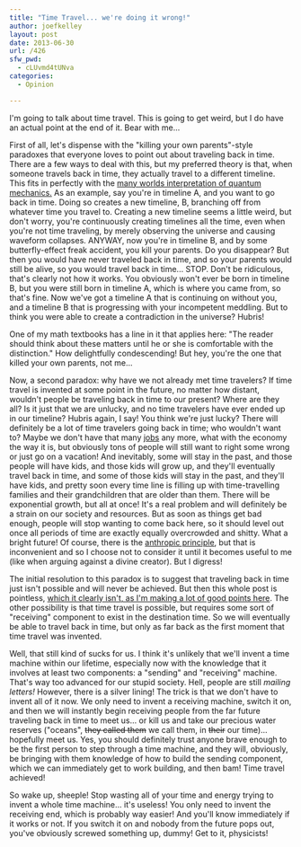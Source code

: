 ```yaml
---
title: "Time Travel... we're doing it wrong!"
author: joefkelley
layout: post
date: 2013-06-30
url: /426
sfw_pwd:
  - cLUvmd4tUNva
categories:
  - Opinion

---
```

I'm going to talk about time travel. This is going to get weird, but I do have an actual point at the end of it. Bear with me...

First of all, let's dispense with the "killing your own parents"-style paradoxes that everyone loves to point out about traveling back in time. There are a few ways to deal with this, but my preferred theory is that, when someone travels back in time, they actually travel to a different timeline. This fits in perfectly with the [many worlds interpretation of quantum mechanics.][1] As an example, say you're in timeline A, and you want to go back in time. Doing so creates a new timeline, B, branching off from whatever time you travel to. Creating a new timeline seems a little weird, but don't worry, you're continuously creating timelines all the time, even when you're not time traveling, by merely observing the universe and causing waveform collapses. ANYWAY, now you're in timeline B, and by some butterfly-effect freak accident, you kill your parents. Do you disappear? But then you would have never traveled back in time, and so your parents would still be alive, so you would travel back in time... STOP. Don't be ridiculous, that's clearly not how it works. You obviously won't ever be born in timeline B, but you were still born in timeline A, which is where you came from, so that's fine. Now we've got a timeline A that is continuing on without you, and a timeline B that is progressing with your incompetent meddling. But to think you were able to create a contradiction in the universe? Hubris!

One of my math textbooks has a line in it that applies here: "The reader should think about these matters until he or she is comfortable with the distinction." How delightfully condescending! But hey, you're the one that killed your own parents, not me...

Now, a second paradox: why have we not already met time travelers? If time travel is invented at some point in the future, no matter how distant, wouldn't people be traveling back in time to our present? Where are they all? Is it just that we are unlucky, and no time travelers have ever ended up in our timeline? Hubris again, I say! You think we're just lucky? There will definitely be a lot of time travelers going back in time; who wouldn't want to? Maybe we don't have that many [jobs][2] any more, what with the economy the way it is, but obviously tons of people will still want to right some wrong or just go on a vacation! And inevitably, some will stay in the past, and those people will have kids, and those kids will grow up, and they'll eventually travel back in time, and some of those kids will stay in the past, and they'll have kids, and pretty soon every time line is filling up with time-travelling families and their grandchildren that are older than them. There will be exponential growth, but all at once! It's a real problem and will definitely be a strain on our society and resources. But as soon as things get bad enough, people will stop wanting to come back here, so it should level out once all periods of time are exactly equally overcrowded and shitty. What a bright future! Of course, there is the [anthropic principle][3], but that is inconvenient and so I choose not to consider it until it becomes useful to me (like when arguing against a divine creator). But I digress!

The initial resolution to this paradox is to suggest that traveling back in time just isn't possible and will never be achieved. But then this whole post is pointless, [which it clearly isn't, as I'm making a lot of good points here][4]. The other possibility is that time travel is possible, but requires some sort of "receiving" component to exist in the destination time. So we will eventually be able to travel back in time, but only as far back as the first moment that time travel was invented.

Well, that still kind of sucks for us. I think it's unlikely that we'll invent a time machine within our lifetime, especially now with the knowledge that it involves at least two components: a "sending" and "receiving" machine. That's way too advanced for our stupid society. Hell, people are still _mailing letters!_ However, there is a silver lining! The trick is that we don't have to invent all of it now. We only need to invent a receiving machine, switch it on, and then we will instantly begin receiving people from the far future traveling back in time to meet us... or kill us and take our precious water reserves ("oceans", <del>they called them</del> we call them, in <del>their</del> our time)... hopefully meet us. Yes, you should definitely trust anyone brave enough to be the first person to step through a time machine, and they will, obviously, be bringing with them knowledge of how to build the sending component, which we can immediately get to work building, and then bam! Time travel achieved!

So wake up, sheeple! Stop wasting all of your time and energy trying to invent a whole time machine... it's useless! You only need to invent the receiving end, which is probably way easier! And you'll know immediately if it works or not. If you switch it on and nobody from the future pops out, you've obviously screwed something up, dummy! Get to it, physicists!

 [1]: http://en.wikipedia.org/wiki/Many-worlds_interpretation
 [2]: http://en.wikipedia.org/wiki/Goobacks
 [3]: http://en.wikipedia.org/wiki/Anthropic_principle
 [4]: http://en.wikipedia.org/wiki/Argument_from_authority#Fallacious_appeal_to_authority
